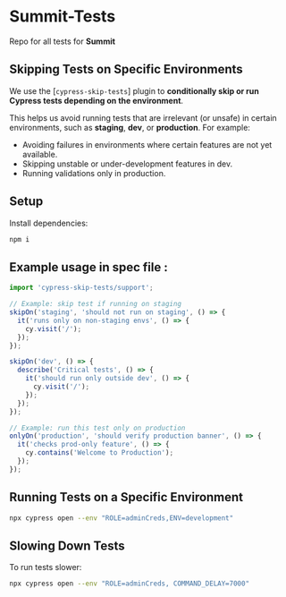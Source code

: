 # Summit-Tests

Repo for all tests for **Summit**

## **Skipping Tests on Specific Environments**

We use the [`cypress-skip-tests`] plugin to **conditionally skip or run Cypress tests depending on the environment**.

This helps us avoid running tests that are irrelevant (or unsafe) in certain environments, such as **staging**, **dev**, or **production**. For example:
- Avoiding failures in environments where certain features are not yet available.
- Skipping unstable or under-development features in dev.
- Running validations only in production.

## **Setup**

Install dependencies:

```bash
npm i
```
## **Example usage in spec file :**

```javascript
import 'cypress-skip-tests/support';

// Example: skip test if running on staging
skipOn('staging', 'should not run on staging', () => {
  it('runs only on non-staging envs', () => {
    cy.visit('/');
  });
});

skipOn('dev', () => {
  describe('Critical tests', () => {
    it('should run only outside dev', () => {
      cy.visit('/');
    });
  });
});

// Example: run this test only on production
onlyOn('production', 'should verify production banner', () => {
  it('checks prod-only feature', () => {
    cy.contains('Welcome to Production');
  });
});

```
## **Running Tests on a Specific Environment**

```bash
npx cypress open --env "ROLE=adminCreds,ENV=development"
```

## **Slowing Down Tests**

To run tests slower:
```bash
npx cypress open --env "ROLE=adminCreds, COMMAND_DELAY=7000"
